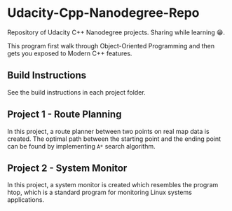 # Udacity-Cpp-Nanodegree-Repo

Repository of Udacity C++ Nanodegree projects. 
Sharing while learning 😁.

This program first walk through Object-Oriented Programming and then gets you exposed to Modern C++ features.

## Build Instructions

See the build instructions in each project folder.

## Project 1 - Route Planning

In this project, a route planner between two points on real map data is created. The optimal path between the starting point and the ending point can be found by implementing  `A*` search algorithm.

## Project 2 - System Monitor

In this project, a system monitor is created which resembles the program htop, which is a standard program for monitoring Linux systems applications.
    

